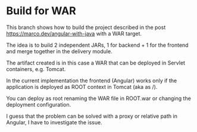 # Build for WAR

This branch shows how to build the project described in the post https://marco.dev/angular-with-java with a WAR target.

The idea is to build 2 independent JARs, 1 for backend + 1 for the frontend and merge together in the delivery module.

The artifact created is in this case a WAR that can be deployed in Servlet containers, e.g. Tomcat.

In the current implementation the frontend (Angular) works only if the application is deployed as ROOT context in Tomcat (aka as /).

You can deploy as root renaming the WAR file in ROOT.war or changing the deployment configuration.

I guess that the problem can be solved with a proxy or relative path in Angular, I have to investigate the issue.